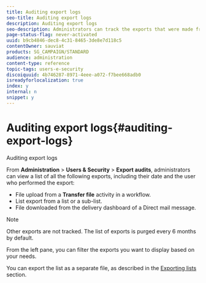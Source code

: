 ```yaml
---
title: Auditing export logs
seo-title: Auditing export logs
description: Auditing export logs
seo-description: Administrators can track the exports that were made from Adobe Campaign.
page-status-flag: never-activated
uuid: b9cb4846-dec8-4c31-8465-3de8e7d118c5
contentOwner: sauviat
products: SG_CAMPAIGN/STANDARD
audience: administration
content-type: reference
topic-tags: users-e-security
discoiquuid: 4b746287-8971-4eee-a072-f7bee668adb0
isreadyforlocalization: true
index: y
internal: n
snippet: y
---
```


# Auditing export logs{#auditing-export-logs}

Auditing export logs

From **Administration** > **Users & Security** > **Export audits**, administrators can view a list of all the following exports, including their date and the user who performed the export:

* File upload from a **Transfer file** activity in a workflow.
* List export from a list or a sub-list.
* File downloaded from the delivery dashboard of a Direct mail message.

>[!NOTE]
>
>Other exports are not tracked. The list of exports is purged every 6 months by default.

From the left pane, you can filter the exports you want to display based on your needs.

You can export the list as a separate file, as described in the [Exporting lists](../../automating/using/exporting-lists.md) section.
